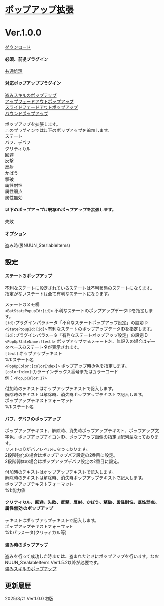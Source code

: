 # [ポップアップ拡張](https://raw.githubusercontent.com/nuun888/MZ/master/NUUN_PopupEx.js)
# Ver.1.0.0
[ダウンロード](https://raw.githubusercontent.com/nuun888/MZ/master/NUUN_PopupEx.js)
#### 必須、前提プラグイン
[共通処理](https://github.com/nuun888/MZ/blob/master/README/Base.md)  
#### 対応ポップアッププラグイン
[盗みスキルのポップアップ](https://raw.githubusercontent.com/nuun888/MZ/master/NUUN_StealPopUp.js)  
[アップフェードアウトポップアップ](https://github.com/nuun888/MZ/blob/master/README/UpFadeoutPopup.md)  
[スライドフェードアウトポップアップ](https://github.com/nuun888/MZ/blob/master/README/SlideFadeoutPopup.md)  
[バウンドポップアップ](https://github.com/nuun888/MZ/blob/master/README/LateralBoundPopUp.md)  

ポップアップを拡張します。  
このプラグインでは以下のポップアップを追加します。  
ステート  
バフ、デバフ  
クリティカル  
回避  
反撃  
反射  
かばう  
撃破  
属性耐性  
属性弱点  
属性無効  
#### 以下のポップアップは既存のポップアップを拡張します。  
失敗  
#### オプション  
盗み時(要NUUN_StealableItems)  

## 設定
#### ステートのポップアップ
不利なステートに設定されているステートは不利状態のステートになります。  
指定がないステートは全て有利なステートになります。  

ステートのメモ欄  
`<BatStatePopupId:[id]>` 不利なステートのポップアップデータIDを指定します。  
`[id]`:プラグインパラメータ「不利なステートポップアップ設定」の設定ID  
`<StatePopupId:[id]>` 有利なステートのポップアップデータIDを指定します。  
`[id]`:プラグインパラメータ「有利なステートポップアップ設定」の設定ID  
`<PopUpStateName:[text]>` ポップアップするステート名。無記入の場合はデータベースのステート名が表示されます。   
`[text]`:ポップアップテキスト  
%1:ステート名  
`<PopUpColor:[colorIndex]>` ポップアップ時の色を指定します。  
`[colorIndex]`:カラーインデックス番号またはカラーコード　  
例：`<PopUpColor:17>`  

付加時のテキストはポップアップテキストで記入します。  
解除時のテキストは解除時、消失時ポップアップテキストで記入します。  
ポップアップテキストフォーマット  
%1:ステート名  

#### バフ、デバフのポップアップ
ポップアップテキスト、解除時、消失時ポップアップテキスト、ポップアップ文字色、ポップアップアイコンID、ポップアップ画像の指定は配列型なっております。  
リストのIDがバフレベルになっております。  
2段階強化の場合はポップアップバフ設定の2番目に設定。  
2段階弱体の場合はポップアップデバフ設定の2番目に設定。  

付加時のテキストはポップアップテキストで記入します。  
解除時のテキストは解除時、消失時ポップアップテキストで記入します。  
ポップアップテキストフォーマット  
%1:能力値  

#### クリティカル、回避、失敗、反撃、反射、かばう、撃破、属性耐性、属性弱点、属性無効 のポップアップ
テキストはポップアップテキストで記入します。  
ポップアップテキストフォーマット  
%1:パラメータ(クリティカル等)  

#### 盗み時のポップアップ
盗みを行って成功した時または、盗まれたときにポップアップを行います。なおNUUN_StealableItems Ver.1.5.2以降が必要です。  
[盗みスキルのポップアップ](https://raw.githubusercontent.com/nuun888/MZ/master/NUUN_StealPopUp.js)  

## 更新履歴
2025/3/21 Ver.1.0.0
初版
